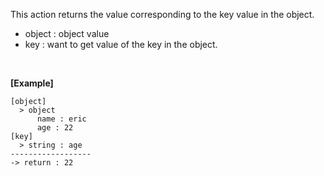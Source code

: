 This action returns the value corresponding to the key value in the object.
<br/>

- object : object value
- key : want to get value of the key in the object.

<br/>

**[Example]**
```
[object]
  > object
      name : eric
      age : 22
[key]
  > string : age
------------------
-> return : 22
```

